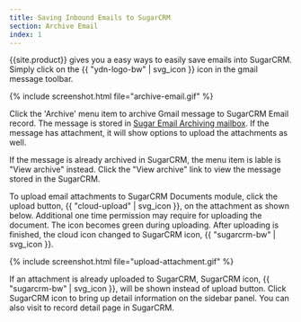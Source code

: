 ```yaml
---
title: Saving Inbound Emails to SugarCRM
section: Archive Email
index: 1
---
```


{{site.product}} gives you a easy ways to easily save emails into SugarCRM. Simply click on the {{ "ydn-logo-bw" | svg_icon }} icon in the gmail message toolbar. 


{% include screenshot.html file="archive-email.gif" %}

Click the 'Archive' menu item to archive Gmail message to SugarCRM Email record. The message is stored in [Sugar Email Archiving mailbox](http://support.sugarcrm.com/02_Documentation/01_Sugar_Editions/04_Sugar_Professional/Sugar_Professional_6.5/Application_Guide/23_Emails/#Sugar_Email_Archiving). If the message has attachment, it will show options to upload the attachments as well.

If the message is already archived in SugarCRM, the menu item is lable is "View archive" instead. Click the "View archive" link to view the message stored in the SugarCRM.

To upload email attachments to SugarCRM Documents module, click the upload button, {{ "cloud-upload" | svg_icon }}, on the attachment as shown below. Additional one time permission may require for uploading the document. The icon becomes green during uploading. After uploading is finished, the cloud icon changed to SugarCRM icon, {{ "sugarcrm-bw" | svg_icon }}.

{% include screenshot.html file="upload-attachment.gif" %}

If an attachment is already uploaded to SugarCRM, SugarCRM icon, {{ "sugarcrm-bw" | svg_icon }}, will be shown instead of upload button. Click SugarCRM icon to bring up detail information on the sidebar panel. You can also visit to record detail page in SugarCRM.
